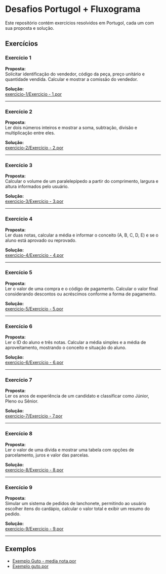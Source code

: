 # Desafios Portugol + Fluxograma

Este repositório contém exercícios resolvidos em Portugol, cada um com sua proposta e solução.

## Exercícios

### Exercício 1
**Proposta:**  
Solicitar identificação do vendedor, código da peça, preço unitário e quantidade vendida. Calcular e mostrar a comissão do vendedor.

**Solução:**  
[exercicio-1/Exercicio - 1.por](UC6/Desafios-Portugol+Fluxograma/exercicio-1/Exercicio%20-%201.por)

---

### Exercício 2
**Proposta:**  
Ler dois números inteiros e mostrar a soma, subtração, divisão e multiplicação entre eles.

**Solução:**  
[exercicio-2/Exercício - 2.por](UC6/Desafios-Portugol+Fluxograma/exercicio-2/Exerc%C3%ADcio%20-%202.por)

---

### Exercício 3
**Proposta:**  
Calcular o volume de um paralelepípedo a partir do comprimento, largura e altura informados pelo usuário.

**Solução:**  
[exercicio-3/Exercício - 3.por](UC6/Desafios-Portugol+Fluxograma/exercicio-3/Exerc%C3%ADcio%20-%203.por)

---

### Exercício 4
**Proposta:**  
Ler duas notas, calcular a média e informar o conceito (A, B, C, D, E) e se o aluno está aprovado ou reprovado.

**Solução:**  
[exercicio-4/Exercicio - 4.por](UC6/Desafios-Portugol+Fluxograma/exercicio-4/Exercicio%20-%204.por)

---

### Exercício 5
**Proposta:**  
Ler o valor de uma compra e o código de pagamento. Calcular o valor final considerando descontos ou acréscimos conforme a forma de pagamento.

**Solução:**  
[exercicio-5/Exercício - 5.por](UC6/Desafios-Portugol+Fluxograma/exercicio-5/Exerc%C3%ADcio%20-%205.por)

---

### Exercício 6
**Proposta:**  
Ler o ID do aluno e três notas. Calcular a média simples e a média de aproveitamento, mostrando o conceito e situação do aluno.

**Solução:**  
[exercicio-6/Exercício - 6.por](UC6/Desafios-Portugol+Fluxograma/exercicio-6/Exerc%C3%ADcio%20-%206.por)

---

### Exercício 7
**Proposta:**  
Ler os anos de experiência de um candidato e classificar como Júnior, Pleno ou Sênior.

**Solução:**  
[exercicio-7/Exercício - 7.por](UC6/Desafios-Portugol+Fluxograma/exercicio-7/Exerc%C3%ADcio%20-%207.por)

---

### Exercício 8
**Proposta:**  
Ler o valor de uma dívida e mostrar uma tabela com opções de parcelamento, juros e valor das parcelas.

**Solução:**  
[exercicio-8/Exercicio - 8.por](UC6/Desafios-Portugol+Fluxograma/exercicio-8/Exercicio%20-%208.por)

---

### Exercício 9
**Proposta:**  
Simular um sistema de pedidos de lanchonete, permitindo ao usuário escolher itens do cardápio, calcular o valor total e exibir um resumo do pedido.

**Solução:**  
[exercicio-9/Exercicio - 9.por](UC6/Desafios-Portugol+Fluxograma/exercicio-9/Exercicio%20-%209.por)

---

## Exemplos

- [Exemplo Guto - media nota.por](UC6/Desafios-Portugol+Fluxograma/Exemplos/Exemplo%20Guto%20-%20media%20nota.por)
- [Exemplo guto.por](UC6/Desafios-Portugol+Fluxograma/Exemplos/Exemplo%20guto.por)